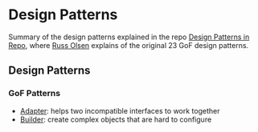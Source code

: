 # Design Patterns

Summary of the design patterns explained in the repo [Design Patterns in Repo](http://designpatternsinruby.com/), where [Russ Olsen](http://russolsen.com/) explains of the original 23 GoF design patterns. 
 
## Design Patterns  

### GoF Patterns  

* [Adapter](): helps two incompatible interfaces to work together
*  [Builder](): create complex objects that are hard to configure

 
 
 




